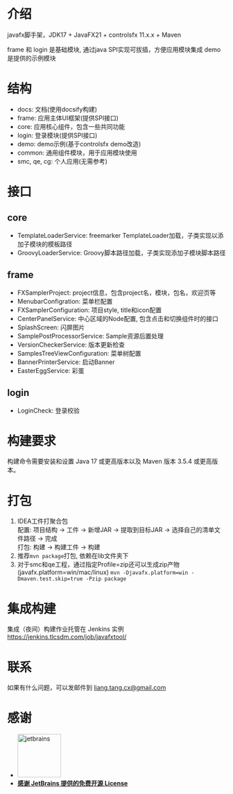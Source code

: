 # 介绍

javafx脚手架，JDK17 + JavaFX21 + controlsfx 11.x.x + Maven

frame 和 login 是基础模块, 通过java SPI实现可拔插，方便应用模块集成 demo是提供的示例模块

# 结构

- docs: 文档(使用docsify构建)
- frame: 应用主体UI框架(提供SPI接口)
- core: 应用核心组件，包含一些共同功能
- login: 登录模块(提供SPI接口)
- demo: demo示例(基于controlsfx demo改造)
- common: 通用组件模块，用于应用模块使用
- smc, qe, cg: 个人应用(无需参考)

# 接口

## core

- TemplateLoaderService: freemarker TemplateLoader加载，子类实现以添加子模块的模板路径
- GroovyLoaderService: Groovy脚本路径加载，子类实现添加子模块脚本路径

## frame

- FXSamplerProject: project信息，包含project名，模块，包名，欢迎页等
- MenubarConfigration: 菜单栏配置
- FXSamplerConfiguration: 项目style, title和icon配置
- CenterPanelService: 中心区域的Node配置, 包含点击和切换组件时的接口
- SplashScreen: 闪屏图片
- SamplePostProcessorService: Sample资源后置处理
- VersionCheckerService: 版本更新检查
- SamplesTreeViewConfiguration: 菜单树配置
- BannerPrinterService: 启动Banner
- EasterEggService: 彩蛋

## login

- LoginCheck: 登录校验

# 构建要求

构建命令需要安装和设置 Java 17 或更高版本以及 Maven 版本 3.5.4 或更高版本。

# 打包

1. IDEA工件打聚合包\
   配置: 项目结构 -> 工件 -> 新增JAR -> 提取到目标JAR -> 选择自己的清单文件路径 -> 完成\
   打包: 构建 -> 构建工件 -> 构建
2. 推荐`mvn package`打包, 依赖在lib文件夹下
3. 对于smc和qe工程，通过指定Profile=zip还可以生成zip产物 (javafx.platform=win/mac/linux)
   `mvn -Djavafx.platform=win -Dmaven.test.skip=true -Pzip package`

# 集成构建

集成（夜间）构建作业托管在 Jenkins 实例 https://jenkins.tlcsdm.com/job/javafxtool/

# 联系

如果有什么问题，可以发邮件到 liang.tang.cx@gmail.com

# 感谢

- <a href="https://jb.gg/OpenSource"><img src="https://resources.jetbrains.com/storage/products/company/brand/logos/jb_beam.png?_gl=1*98642y*_ga*MTIxMDA5OTM5Ni4xNjgwMzQyNjgy*_ga_9J976DJZ68*MTY4MTIxMDIzMy41LjEuMTY4MTIxMTE1MS4wLjAuMA..&_ga=2.268101710.1369693703.1681210234-1210099396.1680342682" width="100px" alt="jetbrains">
- **感谢 JetBrains 提供的免费开源 License**</a>
